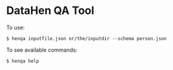 # DataHen QA Tool

To use:

```
$ henqa inputfile.json or/the/inputdir --schema person.json 
```

To see available commands:
```
$ henqa help
```